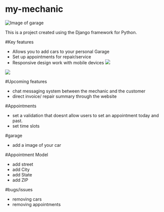 # my-mechanic

![Image of garage](https://i.gyazo.com/0bb9cf13c4597bcbebe9f06a16441ea6.png)

This is a project created using the Django framework for Python.

#Key features
- Allows you to add cars to your personal Garage
- Set up appointments for repair/service
- Responsive design work with mobile devices
![](https://i.gyazo.com/21b9b98765840b106a8703bc50270ece.gif)

![](https://i.gyazo.com/43b8828c02e42da827173179497b3894.gif)

#Upcoming features
- chat messaging system between the mechanic and the customer
- direct invoice/ repair summary through the website

#Appointments
  - set a validation that doesnt allow users to set an appointment today and past.
  - set time slots
  
#garage
- add a image of your car
 
#Appointment Model
- add street
- add City
- add State
- add ZIP

#bugs/issues
- removing cars 
- removing appointments

